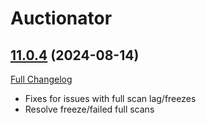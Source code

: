 # Auctionator

## [11.0.4](https://github.com/Auctionator/Auctionator/tree/11.0.4) (2024-08-14)
[Full Changelog](https://github.com/Auctionator/Auctionator/compare/11.0.3...11.0.4) 

- Fixes for issues with full scan lag/freezes  
- Resolve freeze/failed full scans  
